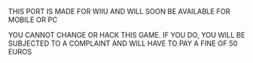 THIS PORT IS MADE FOR WIIU AND WILL SOON BE AVAILABLE FOR MOBILE OR PC

YOU CANNOT CHANGE OR HACK THIS GAME. IF YOU DO, YOU WILL BE SUBJECTED TO
A COMPLAINT AND WILL HAVE TO PAY A FINE OF 50 EUROS
